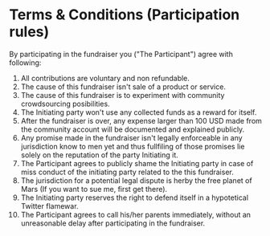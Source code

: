 # Terms & Conditions (Participation rules)
By participating in the fundraiser you ("The Participant") agree with following:
1. All contributions are voluntary and non refundable.
1. The cause of this fundraiser isn't sale of a product or service.
1. The cause of this fundraiser is to experiment with community crowdsourcing posibilities.
1. The Initiating party won't use any collected funds as a reward for itself.
1. After the fundraiser is over, any expense larger than 100 USD made from the community account will be documented and explained publicly.
1. Any promise made in the fundraiser isn't legally enforceable in any jurisdiction know to men yet and thus fullfiling of those promises lie solely on the reputation of the party Initiating it.
1. The Participant agrees to publicly shame the Initiating party in case of miss conduct of the initiating party related to the this fundraiser.
1. The jurisdiction for a potential legal dispute is herby the free planet of Mars (If you want to sue me, first get there).
1. The Initiating party reserves the right to defend itself in a hypotetical Twitter flamewar.
1. The Participant agrees to call his/her parents immediately, without an unreasonable delay after participating in the fundraiser.
